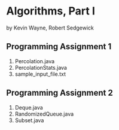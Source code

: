 # Algorithms, Part I
by Kevin Wayne, Robert Sedgewick

## Programming Assignment 1

1. Percolation.java
2. PercolationStats.java
3. sample_input_file.txt

## Programming Assignment 2

1. Deque.java
2. RandomizedQueue.java
3. Subset.java

